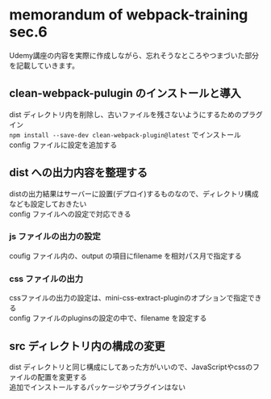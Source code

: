 # memorandum of webpack-training sec.6
Udemy講座の内容を実際に作成しながら、忘れそうなところやつまづいた部分を記載していきます。

## clean-webpack-pulugin のインストールと導入
dist ディレクトリ内を削除し、古いファイルを残さないようにするためのプラグイン  
`npm install --save-dev clean-webpack-plugin@latest` でインストール  
config ファイルに設定を追加する

## dist への出力内容を整理する
distの出力結果はサーバーに設置(デプロイ)するものなので、ディレクトリ構成なども設定しておきたい  
config ファイルへの設定で対応できる

### js ファイルの出力の設定
coufig ファイル内の、output の項目にfilename を相対パス月で指定する

### css ファイルの出力
cssファイルの出力の設定は、mini-css-extract-pluginのオプションで指定できる  
config ファイルのpluginsの設定の中で、filename を設定する

## src ディレクトリ内の構成の変更
dist ディレクトリと同じ構成にしてあった方がいいので、JavaScriptやcssのファイルの配置を変更する  
追加でインストールするパッケージやプラグインはない